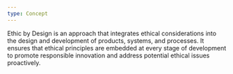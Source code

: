 ```yaml
---
type: Concept
---
```


Ethic by Design is an approach that integrates ethical considerations into the design and development of products, systems, and processes. It ensures that ethical principles are embedded at every stage of development to promote responsible innovation and address potential ethical issues proactively.